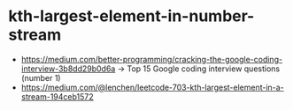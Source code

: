 # kth-largest-element-in-number-stream
* https://medium.com/better-programming/cracking-the-google-coding-interview-3b8dd29b0d6a &rarr; Top 15 Google coding interview questions (number 1)
* https://medium.com/@lenchen/leetcode-703-kth-largest-element-in-a-stream-194ceb1572
